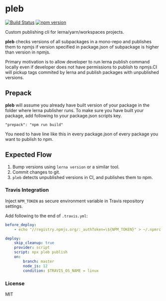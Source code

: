 # pleb

[![Build Status](https://travis-ci.com/wixplosives/pleb.svg?branch=master)](https://travis-ci.com/wixplosives/pleb)
[![npm version](https://badge.fury.io/js/pleb.svg)](https://badge.fury.io/js/pleb)

Custom publishing cli for lerna/yarn/workspaces projects.

**pleb** checks versions of all subpackages in a mono-repo and publishes them to npmjs if version specified in package.json of subpackage is higher than version in npmjs.

Primary motivation is to allow developer to run lerna publish command locally even if developer does not have permissions to publish to npmjs.CI will pickup tags commited by lerna and publish packages with unpublished versions.

## Prepack

**pleb** will assume you already have built version of your package in the folder where lerna publisher runs.
To make sure you have built your package, add following to your package.json scripts key.

`"prepack": "npm run build"`

You need to have line like this in every package.json of every package you want to publish to npm.

## Expected Flow

1. Bump versions using `lerna version` or a similar tool.
2. Commit changes to git.
3. `pleb` detects unpublished versions in CI, and publishes them to npm.

### Travis Integration

Inject `NPM_TOKEN` as secure environment variable in Travis repository settings.

Add following to the end of `.travis.yml`:

```yml
before_deploy:
    - echo "//registry.npmjs.org/:_authToken=\${NPM_TOKEN}" > ~/.npmrc

deploy:
    skip_cleanup: true
    provider: script
    script: npx pleb publish
    on:
        branch: master
        node_js: 12
        condition: $TRAVIS_OS_NAME = linux
```

### License

MIT
